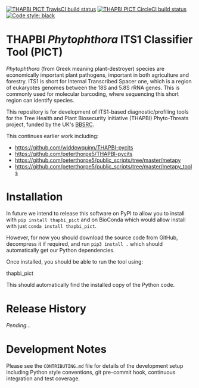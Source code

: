 [![THAPBI PICT TravisCI build status](https://api.travis-ci.org/peterjc/thapbi-pict.svg?branch=master)](https://travis-ci.org/peterjc/thapbi-pict/branches)
[![THAPBI PICT CircleCI build status](https://circleci.com/gh/peterjc/thapbi-pict/tree/master.svg?style=svg)](https://circleci.com/gh/peterjc/thapbi-pict/tree/master)
[![Code style: black](https://img.shields.io/badge/code%20style-black-000000.svg)](https://github.com/ambv/black)

# THAPBI *Phytophthora* ITS1 Classifier Tool (PICT)

*Phytophthora* (from Greek meaning plant-destroyer) species are economically
important plant pathogens, important in both agriculture and forestry. ITS1 is
short for Internal Transcribed Spacer one, which is a region of eukaryotes
genomes between the 18S and 5.8S rRNA genes. This is commonly used for
molecular barcoding, where sequencing this short region can identify species.

This repository is for development of ITS1-based diagnostic/profiling tools
for the Tree Health and Plant Biosecurity Initiative (THAPBI) Phyto-Threats
project, funded by the UK's [BBSRC](https://www.bbsrc.ac.uk).

This continues earlier work including:

* https://github.com/widdowquinn/THAPBI-pycits
* https://github.com/peterthorpe5/THAPBI-pycits
* https://github.com/peterthorpe5/public_scripts/tree/master/metapy
* https://github.com/peterthorpe5/public_scripts/tree/master/metapy_tools

# Installation

In future we intend to release this software on PyPI to allow you to install
with ``pip install thapbi_pict`` and on BioConda which would allow install
with just ``conda install thapbi_pict``.

However, for now you should download the source code from GitHub, decompress
it if required, and run ``pip3 install .`` which should automatically get
our Python dependencies.

Once installed, you should be able to run the tool using:

   thapbi_pict

This should automatically find the installed copy of the Python code.


# Release History

*Pending...*

# Development Notes

Please see the ``CONTRIBUTING.md`` file for details of the development
setup including Python style conventions, git pre-commit hook, continuous
integration and test coverage.
